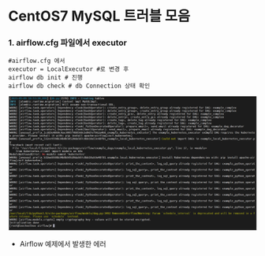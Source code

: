 # CentOS7 MySQL 트러블 모음

### 1. airflow.cfg 파일에서 executor

```shell
#airflow.cfg 에서 
executor = LocalExecutor #로 변경 후
airflow db init # 진행
airflow db check # db Connection 상태 확인
```

![error_0](.\image\error_0.PNG)

- Airflow 예제에서 발생한 에러
